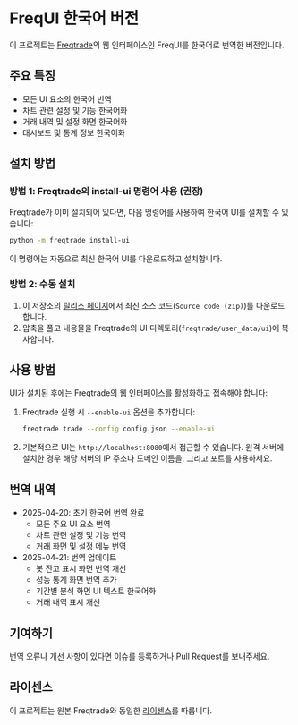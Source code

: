 # FreqUI 한국어 버전

이 프로젝트는 [Freqtrade](https://github.com/freqtrade/freqtrade)의 웹 인터페이스인 FreqUI를 한국어로 번역한 버전입니다.

## 주요 특징

- 모든 UI 요소의 한국어 번역
- 차트 관련 설정 및 기능 한국어화
- 거래 내역 및 설정 화면 한국어화
- 대시보드 및 통계 정보 한국어화

## 설치 방법

### 방법 1: Freqtrade의 install-ui 명령어 사용 (권장)

Freqtrade가 이미 설치되어 있다면, 다음 명령어를 사용하여 한국어 UI를 설치할 수 있습니다:

```bash
python -m freqtrade install-ui
```

이 명령어는 자동으로 최신 한국어 UI를 다운로드하고 설치합니다.

### 방법 2: 수동 설치

1. 이 저장소의 [릴리스 페이지](https://github.com/chominchang/korean-freqtrade-ui/releases)에서 최신 소스 코드(`Source code (zip)`)를 다운로드합니다.
2. 압축을 풀고 내용물을 Freqtrade의 UI 디렉토리(`freqtrade/user_data/ui`)에 복사합니다.

## 사용 방법

UI가 설치된 후에는 Freqtrade의 웹 인터페이스를 활성화하고 접속해야 합니다:

1. Freqtrade 실행 시 `--enable-ui` 옵션을 추가합니다:
   ```bash
   freqtrade trade --config config.json --enable-ui
   ```

2. 기본적으로 UI는 `http://localhost:8080`에서 접근할 수 있습니다. 원격 서버에 설치한 경우 해당 서버의 IP 주소나 도메인 이름을, 그리고 포트를 사용하세요.

## 번역 내역

- 2025-04-20: 초기 한국어 번역 완료
  - 모든 주요 UI 요소 번역
  - 차트 관련 설정 및 기능 번역
  - 거래 화면 및 설정 메뉴 번역
- 2025-04-21: 번역 업데이트
  - 봇 잔고 표시 화면 번역 개선
  - 성능 통계 화면 번역 추가
  - 기간별 분석 화면 UI 텍스트 한국어화
  - 거래 내역 표시 개선

## 기여하기

번역 오류나 개선 사항이 있다면 이슈를 등록하거나 Pull Request를 보내주세요.

## 라이센스

이 프로젝트는 원본 Freqtrade와 동일한 [라이센스](https://github.com/freqtrade/freqtrade/blob/develop/LICENSE)를 따릅니다.
